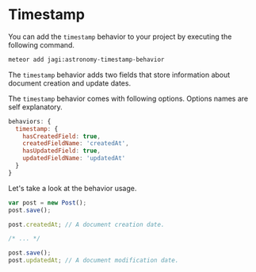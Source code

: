 # Timestamp

You can add the `timestamp` behavior to your project by executing the following command.

```sh
meteor add jagi:astronomy-timestamp-behavior
```

The `timestamp` behavior adds two fields that store information about document creation and update dates.

The `timestamp` behavior comes with following options. Options names are self explanatory.

```js
behaviors: {
  timestamp: {
    hasCreatedField: true,
    createdFieldName: 'createdAt',
    hasUpdatedField: true,
    updatedFieldName: 'updatedAt'
  }
}
```

Let's take a look at the behavior usage.

```js
var post = new Post();
post.save();

post.createdAt; // A document creation date.

/* ... */

post.save();
post.updatedAt; // A document modification date.
```